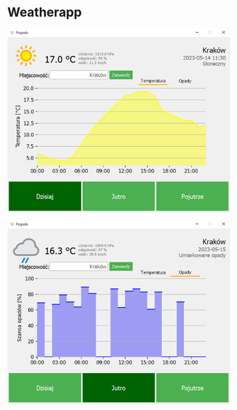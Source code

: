 # Weatherapp

![alt text](https://github.com/przemek-dul/Weatherapp/blob/master/app1.png?raw=true)

![alt text](https://github.com/przemek-dul/Weatherapp/blob/master/app2.png?raw=true)
